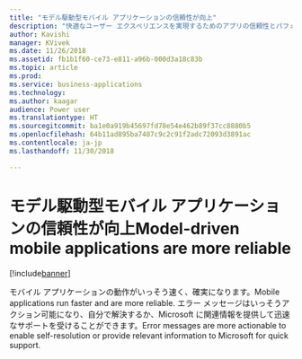 ```yaml
---
title: "モデル駆動型モバイル アプリケーションの信頼性が向上"
description: "快適なユーザー エクスペリエンスを実現するためのアプリの信頼性とパフォーマンスの向上"
author: Kavishi
manager: KVivek
ms.date: 11/26/2018
ms.assetid: fb1b1f60-ce73-e811-a96b-000d3a18c83b
ms.topic: article
ms.prod: 
ms.service: business-applications
ms.technology: 
ms.author: kaagar
audience: Power user
ms.translationtype: HT
ms.sourcegitcommit: ba1e0a919b45697fd78e54e462b89f37cc8880b5
ms.openlocfilehash: 64b11ad895ba7487c9c2c91f2adc72093d3891ac
ms.contentlocale: ja-jp
ms.lasthandoff: 11/30/2018

---
```

# <a name="model-driven-mobile-applications-are-more-reliable"></a><span data-ttu-id="3b515-103">モデル駆動型モバイル アプリケーションの信頼性が向上</span><span class="sxs-lookup"><span data-stu-id="3b515-103">Model-driven mobile applications are more reliable</span></span>


[!include[banner](../../includes/banner.md)]

<span data-ttu-id="3b515-104">モバイル アプリケーションの動作がいっそう速く、確実になります。</span><span class="sxs-lookup"><span data-stu-id="3b515-104">Mobile applications run faster and are more reliable.</span></span> <span data-ttu-id="3b515-105">エラー メッセージはいっそうアクション可能になり、自分で解決するか、Microsoft に関連情報を提供して迅速なサポートを受けることができます。</span><span class="sxs-lookup"><span data-stu-id="3b515-105">Error messages are more actionable to enable self-resolution or provide relevant information to Microsoft for quick support.</span></span>

